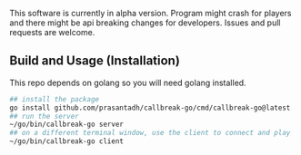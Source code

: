 This software is currently in alpha version. Program might crash
for players and there might be api breaking changes for developers.
Issues and pull requests are welcome.

## Build and Usage (Installation)

This repo depends on golang so you will need golang installed.
```bash
## install the package
go install github.com/prasantadh/callbreak-go/cmd/callbreak-go@latest
## run the server
~/go/bin/callbreak-go server
## on a different terminal window, use the client to connect and play
~/go/bin/callbreak-go client
```

